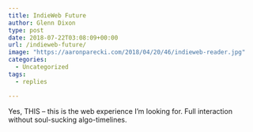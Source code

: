 ```yaml
---
title: IndieWeb Future
author: Glenn Dixon
type: post
date: 2018-07-22T03:08:09+00:00
url: /indieweb-future/
image: "https://aaronparecki.com/2018/04/20/46/indieweb-reader.jpg"
categories:
  - Uncategorized
tags:
  - replies

---
```

Yes, THIS &#8211; this is the web experience I&#8217;m looking for. Full interaction without soul-sucking algo-timelines.